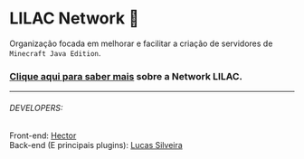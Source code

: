 # LILAC Network 🍃
Organização focada em melhorar e facilitar a criação de servidores de `Minecraft Java Edition`.

### [Clique aqui para saber mais](https://web.lilacmc.online/) sobre a Network LILAC.

<hr>
<h6>DEVELOPERS:</h6>

Front-end: <a href="https://github.com/Hector2523">Hector</a><br>
Back-end (E principais plugins): <a href="https://github.com/lucasFelixSilveira">Lucas Silveira</a>
